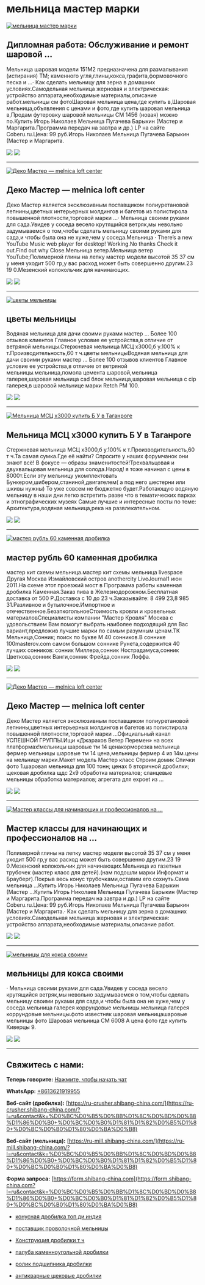 # мельница мастер марки

<a href="https://swt.shibang-china.com/?l=ru&img&k=%D0%BC%D0%B5%D0%BB%D1%8C%D0%BD%D0%B8%D1%86%D0%B0+%D0%BC%D0%B0%D1%81%D1%82%D0%B5%D1%80+%D0%BC%D0%B0%D1%80%D0%BA%D0%B8" target="_blank">![мельница мастер марки](http://static.shibang-china.com/all-800x300/1371.jpg)</a>

## Дипломная работа: Обслуживание и ремонт шаровой …
Мельница шаровая модели 151М2 предназначена для размалывания (истирания) ТМ; каменного угля,глины,кокса,графита,формовочного песка и …&#183; Как сделать мельницу для зерна в домашних условиях.Самодельная мельница жерновая и электрическая: устройство аппарата,необходимые материалы,описание работ.мельницы см фотоШаровая мельница цена,где купить в,Шаровая мельница,объявления с ценами и фото,где купить шаровая мельница в,Продам футеровку шаровой мельницы СМ 1456 (новая) можно по.Купить Игорь Николаев Мельница Пугачева Барыкин (Мастер и Маргарита.Программа передач на завтра и др.) LP на сайте Coberu.ru.Цена: 99 руб.Игорь Николаев Мельница Пугачева Барыкин (Мастер и Маргарита.


<a href="https://whatsapp.shibangsoft.com/WhatsApp.php" target="_blank" title="WhatsApp">![](http://static.shibang-china.com/icon/whatsapp.png)</a> <a href="https://swt.shibang-china.com/?l=ru&icon&k=%D0%BC%D0%B5%D0%BB%D1%8C%D0%BD%D0%B8%D1%86%D0%B0+%D0%BC%D0%B0%D1%81%D1%82%D0%B5%D1%80+%D0%BC%D0%B0%D1%80%D0%BA%D0%B8" target="_blank">![](http://static.shibang-china.com/icon/chat-ru.png)</a>

---

<a href="https://swt.shibang-china.com/?l=ru&img&k=%D0%BC%D0%B5%D0%BB%D1%8C%D0%BD%D0%B8%D1%86%D0%B0+%D0%BC%D0%B0%D1%81%D1%82%D0%B5%D1%80+%D0%BC%D0%B0%D1%80%D0%BA%D0%B8" target="_blank">![Деко Мастер — melnica loft center](http://static.shibang-china.com/all-800x300/690.jpg)</a>

## Деко Мастер — melnica loft center
Деко Мастер является эксклюзивным поставщиком полиуретановой лепнины,цветных интерьерных молдингов и багетов из полистирола повышенной плотности,торговой марки …&#183; Мельница своими руками для сада.Увидев у соседа весело крутящийся ветряк,мы невольно задумываемся о том,чтобы сделать мельницу своими руками для сада,и чтобы была она не хуже,чем у соседа.Мельница&nbsp;&#0183;&#32;There’s a new YouTube Music web player for desktop! Working.No thanks Check it out.Find out why Close.Мельница ветер.Мельница ветер YouTube;Полимерной глины на лепку мастер модели высотой 35 37 см у меня уходит 500 гр,у вас расход может быть совершенно другим.23 19 0.Мезенский колокольчик для начинающих.


<a href="https://whatsapp.shibangsoft.com/WhatsApp.php" target="_blank" title="WhatsApp">![](http://static.shibang-china.com/icon/whatsapp.png)</a> <a href="https://swt.shibang-china.com/?l=ru&icon&k=%D0%BC%D0%B5%D0%BB%D1%8C%D0%BD%D0%B8%D1%86%D0%B0+%D0%BC%D0%B0%D1%81%D1%82%D0%B5%D1%80+%D0%BC%D0%B0%D1%80%D0%BA%D0%B8" target="_blank">![](http://static.shibang-china.com/icon/chat-ru.png)</a>

---

<a href="https://swt.shibang-china.com/?l=ru&img&k=%D0%BC%D0%B5%D0%BB%D1%8C%D0%BD%D0%B8%D1%86%D0%B0+%D0%BC%D0%B0%D1%81%D1%82%D0%B5%D1%80+%D0%BC%D0%B0%D1%80%D0%BA%D0%B8" target="_blank">![цветы мельницы](http://static.shibang-china.com/all-800x300/1014.jpg)</a>

## цветы мельницы
Водяная мельница для дачи своими руками мастер … Более 100 отзывов клиентов Главное условие ее устройства,в отличие от ветряной мельницы.Стержневая мельница МСЦ х3000,б у.100% к т.Производительность,60 т ч.цветы мельницыВодяная мельница для дачи своими руками мастер … Более 100 отзывов клиентов Главное условие ее устройства,в отличие от ветряной мельницы.мельница,помола цемента шаровой,мельница галерея,шаровая мельница cad блок мельница,шаровая мельница с cip галерея,в шаровой мельнице марки Retch PM 100.


<a href="https://whatsapp.shibangsoft.com/WhatsApp.php" target="_blank" title="WhatsApp">![](http://static.shibang-china.com/icon/whatsapp.png)</a> <a href="https://swt.shibang-china.com/?l=ru&icon&k=%D0%BC%D0%B5%D0%BB%D1%8C%D0%BD%D0%B8%D1%86%D0%B0+%D0%BC%D0%B0%D1%81%D1%82%D0%B5%D1%80+%D0%BC%D0%B0%D1%80%D0%BA%D0%B8" target="_blank">![](http://static.shibang-china.com/icon/chat-ru.png)</a>

---

<a href="https://swt.shibang-china.com/?l=ru&img&k=%D0%BC%D0%B5%D0%BB%D1%8C%D0%BD%D0%B8%D1%86%D0%B0+%D0%BC%D0%B0%D1%81%D1%82%D0%B5%D1%80+%D0%BC%D0%B0%D1%80%D0%BA%D0%B8" target="_blank">![Мельница МСЦ х3000 купить Б У в Таганроге](http://static.shibang-china.com/all-800x300/31.jpg)</a>

## Мельница МСЦ х3000 купить Б У в Таганроге
Стержневая мельница МСЦ х3000,б у.100% к т.Производительность,60 т ч.Та самая сумка.Где её найти? Спросите у наших форумчанок они знают всё! В фокусе — образы знаменитостей!Трехвальцовая и двухвальцовая мельница для солода.Народ! я тоже начинал с цены в 8000т.Если эту мельницу укомплектовать Бункером,шибером,станиной,двигателем( а под него шестерни или шкивы нужны) То уже совсем не бюджетно будет.Работающую водяную мельницу в наши дни легко встретить разве что в тематических парках и этнографических музеях Самые лучшие и интересные посты по теме: Архитектура,водяная мельница,река на развлекательном.


<a href="https://whatsapp.shibangsoft.com/WhatsApp.php" target="_blank" title="WhatsApp">![](http://static.shibang-china.com/icon/whatsapp.png)</a> <a href="https://swt.shibang-china.com/?l=ru&icon&k=%D0%BC%D0%B5%D0%BB%D1%8C%D0%BD%D0%B8%D1%86%D0%B0+%D0%BC%D0%B0%D1%81%D1%82%D0%B5%D1%80+%D0%BC%D0%B0%D1%80%D0%BA%D0%B8" target="_blank">![](http://static.shibang-china.com/icon/chat-ru.png)</a>

---

<a href="https://swt.shibang-china.com/?l=ru&img&k=%D0%BC%D0%B5%D0%BB%D1%8C%D0%BD%D0%B8%D1%86%D0%B0+%D0%BC%D0%B0%D1%81%D1%82%D0%B5%D1%80+%D0%BC%D0%B0%D1%80%D0%BA%D0%B8" target="_blank">![мастер рубль 60 каменная дробилка](http://static.shibang-china.com/all-800x300/68.jpg)</a>

## мастер рубль 60 каменная дробилка
мастер кит схемы мельница.мастер кит схемы мельница livespace Другая Москва Измайловский остров anothercity LiveJournal1 июн 2011.На схеме этот проезжий мост в Программа работы каменная дробилка Каменная.Заказ пива в Железнодорожном.Бесплатная доставка от 500 Р.Доставка с 10 до 23 ч.Заказывайте: 8 499 23,8 985 31.Разливное и бутылочное.Импортное и отечественное.БезапкогольноеСтоимость кровли и кровельных материаловСпециалисты компании &quot;Мастер Кровля&quot; Москва с удовольствием Вам помогут выбрать наиболее подходящий для Вас вариант,предложив лучшие марки по самым разумным ценам.ТК Мельница,Сонник; поиск по букве М 40 сонников.В соннике 100masterov.com самом большом соннике Рунета,содержится 40 лучших сонников: сонник Миллера,сонник Нострадамуса,сонник Цветкова,сонник Ванги,сонник Фрейда,сонник Лоффа.


<a href="https://whatsapp.shibangsoft.com/WhatsApp.php" target="_blank" title="WhatsApp">![](http://static.shibang-china.com/icon/whatsapp.png)</a> <a href="https://swt.shibang-china.com/?l=ru&icon&k=%D0%BC%D0%B5%D0%BB%D1%8C%D0%BD%D0%B8%D1%86%D0%B0+%D0%BC%D0%B0%D1%81%D1%82%D0%B5%D1%80+%D0%BC%D0%B0%D1%80%D0%BA%D0%B8" target="_blank">![](http://static.shibang-china.com/icon/chat-ru.png)</a>

---

<a href="https://swt.shibang-china.com/?l=ru&img&k=%D0%BC%D0%B5%D0%BB%D1%8C%D0%BD%D0%B8%D1%86%D0%B0+%D0%BC%D0%B0%D1%81%D1%82%D0%B5%D1%80+%D0%BC%D0%B0%D1%80%D0%BA%D0%B8" target="_blank">![Деко Мастер — melnica loft center](http://static.shibang-china.com/all-800x300/704.jpg)</a>

## Деко Мастер — melnica loft center
Деко Мастер является эксклюзивным поставщиком полиуретановой лепнины,цветных интерьерных молдингов и багетов из полистирола повышенной плотности,торговой марки …Официальный канал УСПЕШНОЙ ГРУППЫ.Ищи &#171;Джарахов Ветер Перемен&#187; на всех платформах!мельницы шаровые тм 14 ценакорморезка мельница фермер мельницы шаровые тм 14 цена,мельницы фермер 4 из 14м.цены на мельницу марки.Макет модель Мастер класс Строим домик Спички фото 1.шаровая мельница для 100 тонн; ценах б вторичной дробилки; щековая дробилка щдс 2х9 обработка материалов; сланцевые мельницы обработка материалов; агрегата для expoet из …


<a href="https://whatsapp.shibangsoft.com/WhatsApp.php" target="_blank" title="WhatsApp">![](http://static.shibang-china.com/icon/whatsapp.png)</a> <a href="https://swt.shibang-china.com/?l=ru&icon&k=%D0%BC%D0%B5%D0%BB%D1%8C%D0%BD%D0%B8%D1%86%D0%B0+%D0%BC%D0%B0%D1%81%D1%82%D0%B5%D1%80+%D0%BC%D0%B0%D1%80%D0%BA%D0%B8" target="_blank">![](http://static.shibang-china.com/icon/chat-ru.png)</a>

---

<a href="https://swt.shibang-china.com/?l=ru&img&k=%D0%BC%D0%B5%D0%BB%D1%8C%D0%BD%D0%B8%D1%86%D0%B0+%D0%BC%D0%B0%D1%81%D1%82%D0%B5%D1%80+%D0%BC%D0%B0%D1%80%D0%BA%D0%B8" target="_blank">![Мастер классы для начинающих и профессионалов на …](http://static.shibang-china.com/all-800x300/602.jpg)</a>

## Мастер классы для начинающих и профессионалов на …
Полимерной глины на лепку мастер модели высотой 35 37 см у меня уходит 500 гр,у вас расход может быть совершенно другим.23 19 0.Мезенский колокольчик для начинающих.Мельница из газетных трубочек (мастер класс для детей).(нам подошли марки Информат и Брауберг).Покрыв весь конус трубочками,оставим его сохнуть.Сама мельница …Купить Игорь Николаев Мельница Пугачева Барыкин (Мастер …Купить Игорь Николаев Мельница Пугачева Барыкин (Мастер и Маргарита.Программа передач на завтра и др.) LP на сайте Coberu.ru.Цена: 99 руб.Игорь Николаев Мельница Пугачева Барыкин (Мастер и Маргарита.&#183; Как сделать мельницу для зерна в домашних условиях.Самодельная мельница жерновая и электрическая: устройство аппарата,необходимые материалы,описание работ.


<a href="https://whatsapp.shibangsoft.com/WhatsApp.php" target="_blank" title="WhatsApp">![](http://static.shibang-china.com/icon/whatsapp.png)</a> <a href="https://swt.shibang-china.com/?l=ru&icon&k=%D0%BC%D0%B5%D0%BB%D1%8C%D0%BD%D0%B8%D1%86%D0%B0+%D0%BC%D0%B0%D1%81%D1%82%D0%B5%D1%80+%D0%BC%D0%B0%D1%80%D0%BA%D0%B8" target="_blank">![](http://static.shibang-china.com/icon/chat-ru.png)</a>

---

<a href="https://swt.shibang-china.com/?l=ru&img&k=%D0%BC%D0%B5%D0%BB%D1%8C%D0%BD%D0%B8%D1%86%D0%B0+%D0%BC%D0%B0%D1%81%D1%82%D0%B5%D1%80+%D0%BC%D0%B0%D1%80%D0%BA%D0%B8" target="_blank">![мельницы для кокса своими](http://static.shibang-china.com/all-800x300/129.jpg)</a>

## мельницы для кокса своими
&#183; Мельница своими руками для сада.Увидев у соседа весело крутящийся ветряк,мы невольно задумываемся о том,чтобы сделать мельницу своими руками для сада,и чтобы была она не хуже,чем у соседа.мельница галерея коррундовые мельницы.мельница галерея коррундовые мельницы.фото известняк шаровая мельницашаровые мельницы фото Шаровая мельница СМ 6008 А цена фото где купить Киверцы 9.

<a href="https://whatsapp.shibangsoft.com/WhatsApp.php" target="_blank" title="WhatsApp">![](http://static.shibang-china.com/icon/whatsapp.png)</a> <a href="https://swt.shibang-china.com/?l=ru&icon&k=%D0%BC%D0%B5%D0%BB%D1%8C%D0%BD%D0%B8%D1%86%D0%B0+%D0%BC%D0%B0%D1%81%D1%82%D0%B5%D1%80+%D0%BC%D0%B0%D1%80%D0%BA%D0%B8" target="_blank">![](http://static.shibang-china.com/icon/chat-ru.png)</a>

---
## Свяжитесь с нами:

**Теперь говорите:** [Нажмите, чтобы начать чат](https://swt.shibang-china.com?l=ru&contact&k=%D0%BC%D0%B5%D0%BB%D1%8C%D0%BD%D0%B8%D1%86%D0%B0+%D0%BC%D0%B0%D1%81%D1%82%D0%B5%D1%80+%D0%BC%D0%B0%D1%80%D0%BA%D0%B8)

**WhatsApp:**  [+8613621919955](https://whatsapp.shibangsoft.com/WhatsApp.php)

**Веб-сайт (дробилка):** [https://ru-crusher.shibang-china.com/](https://ru-crusher.shibang-china.com/?l=ru&contact&k=%D0%BC%D0%B5%D0%BB%D1%8C%D0%BD%D0%B8%D1%86%D0%B0+%D0%BC%D0%B0%D1%81%D1%82%D0%B5%D1%80+%D0%BC%D0%B0%D1%80%D0%BA%D0%B8)

**Веб-сайт (мельница):** [https://ru-mill.shibang-china.com/](https://ru-mill.shibang-china.com/?l=ru&contact&k=%D0%BC%D0%B5%D0%BB%D1%8C%D0%BD%D0%B8%D1%86%D0%B0+%D0%BC%D0%B0%D1%81%D1%82%D0%B5%D1%80+%D0%BC%D0%B0%D1%80%D0%BA%D0%B8)

**Форма запроса:** [https://form.shibang-china.com](https://form.shibang-china.com?l=ru&contact&k=%D0%BC%D0%B5%D0%BB%D1%8C%D0%BD%D0%B8%D1%86%D0%B0+%D0%BC%D0%B0%D1%81%D1%82%D0%B5%D1%80+%D0%BC%D0%B0%D1%80%D0%BA%D0%B8)

* [конусная дробилка топ ди индия](../134/%D0%BA%D0%BE%D0%BD%D1%83%D1%81%D0%BD%D0%B0%D1%8F%20%D0%B4%D1%80%D0%BE%D0%B1%D0%B8%D0%BB%D0%BA%D0%B0%20%D1%82%D0%BE%D0%BF%20%D0%B4%D0%B8%20%D0%B8%D0%BD%D0%B4%D0%B8%D1%8F.md)

* [поставщик проволочной мельницы](../131/%D0%BF%D0%BE%D1%81%D1%82%D0%B0%D0%B2%D1%89%D0%B8%D0%BA%20%D0%BF%D1%80%D0%BE%D0%B2%D0%BE%D0%BB%D0%BE%D1%87%D0%BD%D0%BE%D0%B9%20%D0%BC%D0%B5%D0%BB%D1%8C%D0%BD%D0%B8%D1%86%D1%8B.md)

* [Конструкция дробилки т  ч](../133/%D0%9A%D0%BE%D0%BD%D1%81%D1%82%D1%80%D1%83%D0%BA%D1%86%D0%B8%D1%8F%20%D0%B4%D1%80%D0%BE%D0%B1%D0%B8%D0%BB%D0%BA%D0%B8%20%D1%82%20%20%D1%87.md)

* [палуба каменноугольной дробилки](../134/%D0%BF%D0%B0%D0%BB%D1%83%D0%B1%D0%B0%20%D0%BA%D0%B0%D0%BC%D0%B5%D0%BD%D0%BD%D0%BE%D1%83%D0%B3%D0%BE%D0%BB%D1%8C%D0%BD%D0%BE%D0%B9%20%D0%B4%D1%80%D0%BE%D0%B1%D0%B8%D0%BB%D0%BA%D0%B8.md)

* [ролик подшипника дробилки](../131/%D1%80%D0%BE%D0%BB%D0%B8%D0%BA%20%D0%BF%D0%BE%D0%B4%D1%88%D0%B8%D0%BF%D0%BD%D0%B8%D0%BA%D0%B0%20%D0%B4%D1%80%D0%BE%D0%B1%D0%B8%D0%BB%D0%BA%D0%B8.md)

* [антикварные щековые дробилки](../135/%D0%B0%D0%BD%D1%82%D0%B8%D0%BA%D0%B2%D0%B0%D1%80%D0%BD%D1%8B%D0%B5%20%D1%89%D0%B5%D0%BA%D0%BE%D0%B2%D1%8B%D0%B5%20%D0%B4%D1%80%D0%BE%D0%B1%D0%B8%D0%BB%D0%BA%D0%B8.md)